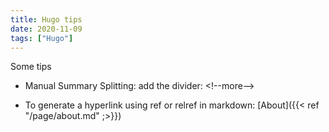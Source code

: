 ```yaml
---
title: Hugo tips
date: 2020-11-09
tags: ["Hugo"]
---
```


Some tips
<!--more-->

- Manual Summary Splitting: add the divider: &lt;!&#45;&#45;more&#45;&#45;&gt;

- To generate a hyperlink using ref or relref in markdown: [About](&#123;&#123;&lt; ref "/page/about.md" ;&gt;&#125;&#125;)


